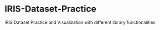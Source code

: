# IRIS-Dataset-Practice
IRIS Dataset Practice and Visualization with different library functionalities 
